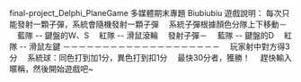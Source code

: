 final-project_Delphi_PlaneGame
多媒體期末專題
Biubiubiu
遊戲說明：
  每次只能發射一顆子彈，系統會隨機發射一顆子彈
　系統子彈根據顏色分隊上下移動－
　藍隊 -- 鍵盤的Ｗ、S
　紅隊 -- 滑鼠滾輪
　發射子彈－
　藍隊 -- 鍵盤的D
　紅隊 -- 滑鼠左鍵
－－－－－－－－－－－－－－－－－－－－
　玩家射中對方得3分
　系統球：同色打到加1分，異色打到扣1分
　最快30分者，獲勝！
　趕快輸入暱稱，然後開始遊戲吧~

